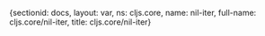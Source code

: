 {sectionid: docs, layout: var, ns: cljs.core, name: nil-iter, full-name: cljs.core/nil-iter,
  title: cljs.core/nil-iter}
